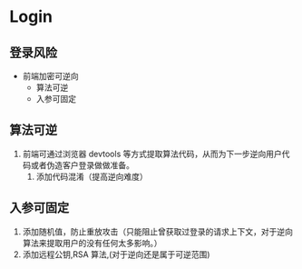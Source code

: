 # Login

## 登录风险
- 前端加密可逆向
  - 算法可逆
  - 入参可固定

## 算法可逆
1. 前端可通过浏览器 devtools 等方式提取算法代码，从而为下一步逆向用户代码或者伪造客户登录做做准备。
   1. 添加代码混淆（提高逆向难度）

## 入参可固定
  1. 添加随机值，防止重放攻击（只能阻止曾获取过登录的请求上下文，对于逆向算法来提取用户的没有任何太多影响。）
  2. 添加远程公钥,RSA 算法,(对于逆向还是属于可逆范围)